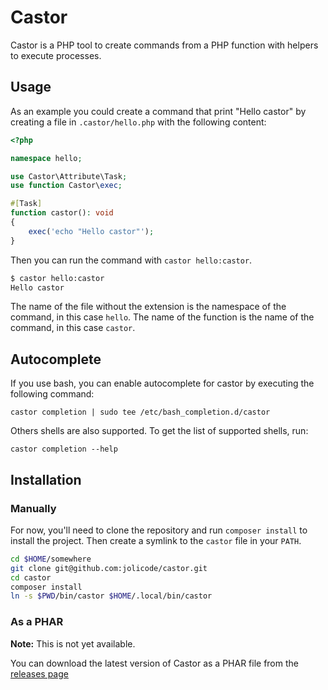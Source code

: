 # Castor

Castor is a PHP tool to create commands from a PHP function with helpers to
execute processes.

## Usage

As an example you could create a command that print "Hello castor" by creating a
file in `.castor/hello.php` with the following content:

```php
<?php

namespace hello;

use Castor\Attribute\Task;
use function Castor\exec;

#[Task]
function castor(): void
{
    exec('echo "Hello castor"');
}
```

Then you can run the command with `castor hello:castor`.

```bash
$ castor hello:castor
Hello castor
```

The name of the file without the extension is the namespace of the command, in
this case `hello`. The name of the function is the name of the command, in this
case `castor`.

## Autocomplete

If you use bash, you can enable autocomplete for castor by executing the following command:

```
castor completion | sudo tee /etc/bash_completion.d/castor
```

Others shells are also supported. To get the list of supported shells, run:
```
castor completion --help
```

## Installation

### Manually

For now, you'll need to clone the repository and run `composer install` to
install the project. Then create a symlink to the `castor` file in your `PATH`.

```bash
cd $HOME/somewhere
git clone git@github.com:jolicode/castor.git
cd castor
composer install
ln -s $PWD/bin/castor $HOME/.local/bin/castor
```

### As a PHAR

**Note:** This is not yet available.

You can download the latest version of Castor as a PHAR file from the [releases
page](https://github.com/jolicode/castor/releases)
